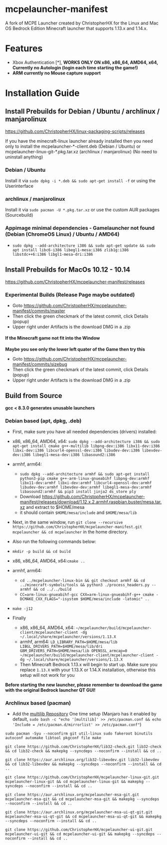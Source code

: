 # mcpelauncher-manifest
A fork of MCPE Launcher created by ChristopherHX for the Linux and Mac OS Bedrock Edition Minecraft launcher that supports 1.13.x and 1.14.x.

# Features
- Xbox Authentication [*], **WORKS ONLY ON x86, x86_64, AMD64, x64, Currently no Autologin (login each time starting the game!)**
- **ARM currently no Mouse capture support**

# Installation Guide
## Install Prebuilds for Debian / Ubuntu / archlinux / manjarolinux
https://github.com/ChristopherHX/linux-packaging-scripts/releases

If you have the minecraft-linux launcher already installed then you need only to install the mcpelauncher-&ast;-client.deb (Debian / Ubuntu) or mcpelauncher-linux-git-&ast;.pkg.tar.xz (archlinux / manjarolinux) (No need to uninstall anything)

### Debian / Ubuntu
Install it via `sudo dpkg -i *.deb && sudo apt-get install -f` or using the Userinterface

### archlinux / manjarolinux
Install it via `sudo pacman -U *.pkg.tar.xz` or use the custom AUR packages (Sourcebuild)

### Appimage minimal dependencies - Gamelauncher not found (Debian (ChromeOS Linux) / Ubuntu / AMD64)
- `sudo dpkg --add-architecture i386 && sudo apt-get update && sudo apt install libc6-i386 libegl1-mesa:i386 zlib1g:i386 libstdc++6:i386 libgl1-mesa-dri:i386`
## Install Prebuilds for MacOs 10.12 - 10.14
https://github.com/ChristopherHX/mcpelauncher-manifest/releases

### Experimental Builds (Release Page maybe outdated)
- Goto https://github.com/ChristopherHX/mcpelauncher-manifest/commits/master
- Then click the green checkmark of the latest commit, click Details (popup)
- Upper right under Artifacts is the download DMG in a .zip

#### If the Minecraft game not fit into the Window
**Maybe you see only the lower left quater of the Game then try this**
- Goto https://github.com/ChristopherHX/mcpelauncher-manifest/commits/sizebug
- Then click the green checkmark of the latest commit, click Details (popup)
- Upper right under Artifacts is the download DMG in a .zip

## Build from Source
**gcc < 8.3.0 generates unusable launchers**
### Debian based (apt, dpkg, .deb)
- First, make sure you have all needed dependencies (drivers) installed:
- x86, x86_64, AMD64, x64: `sudo dpkg --add-architecture i386 && sudo apt-get install cmake g++-multilib libpng-dev:i386 libx11-dev:i386 libxi-dev:i386 libcurl4-openssl-dev:i386 libudev-dev:i386 libevdev-dev:i386 libegl1-mesa-dev:i386 libasound2:i386`
- armhf, arm64:
  - `sudo dpkg --add-architecture armhf && sudo apt-get install python3-pip cmake g++-arm-linux-gnueabihf libpng-dev:armhf libx11-dev:armhf libxi-dev:armhf libcurl4-openssl-dev:armhf libudev-dev:armhf libevdev-dev:armhf libegl1-mesa-dev:armhf libasound2:armhf && pip3 install jinja2 ds_store ply`
  - Download https://github.com/ChristopherHX/mcpelauncher-manifest/releases/download/1.12.x.2.armhf.raspbian.buster/mesa.tar.xz and extract to $HOME/mesa
  - it should contain `$HOME/mesa/include` and `$HOME/mesa/lib`
- Next, in the same window, run `git clone --recursive https://github.com/ChristopherHX/mcpelauncher-manifest.git mcpelauncher && cd mcpelauncher` in the home directory.
- Also run the following commands below:
- `mkdir -p build && cd build`
- x86, x86_64, AMD64, x64:`cmake ..`
- armhf, arm64:
  - `cd ../mcpelauncher-linux-bin && git checkout armhf && cd ../minecraft-symbols/tools && python3 ./process_headers.py --armhf && cd ../../build`
  - `CC=arm-linux-gnueabihf-gcc CXX=arm-linux-gnueabihf-g++ cmake -DCMAKE_CXX_FLAGS="-isystem $HOME/mesa/include -latomic" ..`
- `make -j12`

- Finally
  - x86, x86_64, AMD64, x64: `~/mcpelauncher/build/mcpelauncher-client/mcpelauncher-client -dg ~/.local/share/mcpelauncher/versions/1.13.X`
  - armhf, arm64: `LD_LIBRARY_PATH=$HOME/mesa/lib LIBGL_DRIVERS_PATH=$HOME/mesa/lib/dri GBM_DRIVERS_PATH=$HOME/mesa/lib OPENSSL_armcap=0 ~/mcpelauncher/build/mcpelauncher-client/mcpelauncher-client -dg ~/.local/share/mcpelauncher/versions/1.13.X`
  - Then Minecraft Bedrock 1.13.x will begin to start up. Make sure you replace `1.13.X` with your 1.13.X or 1.14.X installation, otherwise this setup will not work for you

**Before starting the new launcher, please remember to download the game with the original Bedrock launcher QT GUI!**
### Archlinux based (pacman)
- Add the [multilib Repository](https://wiki.archlinux.org/index.php/Official_repositories#multilib) One time setup (Manjaro has it enabled by default, `sudo bash -c "echo '[multilib]' >> /etc/pacman.conf && echo 'Include = /etc/pacman.d/mirrorlist' >> /etc/pacman.conf"`)

`sudo pacman -Syu --noconfirm git util-linux sudo fakeroot binutils autoconf automake libtool pkgconf file make`

`git clone https://github.com/ChristopherHX/lib32-check.git lib32-check && cd lib32-check && makepkg --syncdeps --noconfirm --install && cd ..`

`git clone https://aur.archlinux.org/lib32-libevdev.git lib32-libevdev && cd lib32-libevdev && makepkg --syncdeps --noconfirm --install && cd ..`

`git clone https://github.com/ChristopherHX/mcpelauncher-linux-git.git mcpelauncher-linux-git && cd mcpelauncher-linux-git && makepkg --syncdeps --noconfirm --install && cd ..`

`git clone https://aur.archlinux.org/mcpelauncher-msa-git.git mcpelauncher-msa-git && cd mcpelauncher-msa-git && makepkg --syncdeps --noconfirm --install && cd ..`

`git clone https://aur.archlinux.org/mcpelauncher-msa-ui-qt-git.git mcpelauncher-msa-ui-qt-git && cd mcpelauncher-msa-ui-qt-git && makepkg --syncdeps --noconfirm --install && cd ..`

`git clone https://github.com/ChristopherHX/mcpelauncher-ui-git.git mcpelauncher-ui-git && cd mcpelauncher-ui-git && makepkg --syncdeps --noconfirm --install && cd ..`
